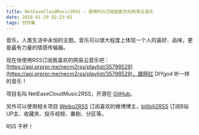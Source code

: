 ```yaml
---
title: NetEaseCloudMusic2RSS — 使用RSS订阅她喜欢的网易云音乐
date: 2018-01-29 02:23:01
tags: 创作集
---
```

音乐，人类生活中永恒的主题。音乐可以很大程度上体现一个人的喜好、品味，更是最有力量的情感传输器。

现在快使用RSS订阅我喜欢的网易云音乐吧：[https://api.prprpr.me/necm2rss/playlist/35798529](https://api.prprpr.me/necm2rss/playlist/35798529)，跟网红 DIYgod 听一样的音乐！

项目名叫 NetEaseCloudMusic2RSS，开源在 [GitHub](https://github.com/DIYgod/NetEaseCloudMusic2RSS)。

另外可以使用相关项目 [Weibo2RSS](https://github.com/DIYgod/Weibo2RSS) 订阅喜欢的微博博主，[bilibili2RSS](https://github.com/DIYgod/bilibili2RSS) 订阅B站UP主、收藏夹、投币视频、番剧、分区等。

RSS 干杯！